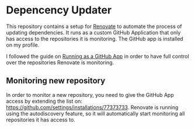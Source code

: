 # Depencency Updater

This repository contains a setup for [Renovate](https://docs.renovatebot.com/)
to automate the process of updating dependencies. It runs as a custom GitHub
Application that only has access to the repositories it is monitoring. The
GitHub app is installed on my profile.

I followed the guide on [Running as a GitHub
App](https://docs.renovatebot.com/modules/platform/github/#running-as-a-github-app)
in order to have full control over the repositories Renovate is monitoring.

## Monitoring new repository

In order to monitor a new repository, you need to give the GitHub App access by
extending the list on: <https://github.com/settings/installations/77373733>.
Renovate is running using the autodiscovery feature, so it will automatically
start monitoring all repositories it has access to.
